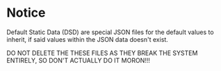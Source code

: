 # Notice
Default Static Data (DSD) are special JSON files for the default values to inherit, if said values within the JSON data doesn't exist.

DO NOT DELETE THE THESE FILES AS THEY BREAK THE SYSTEM ENTIRELY, SO DON'T ACTUALLY DO IT MORON!!!